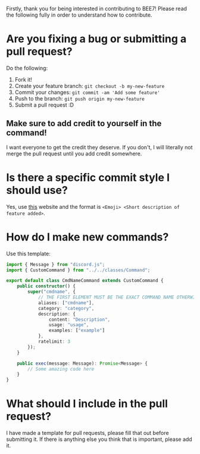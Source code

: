 Firstly, thank you for being interested in contributing to BEE7! Please read the following fully in order to understand how to contribute.

# Are you fixing a bug or submitting a pull request?

Do the following:

1. Fork it!
2. Create your feature branch: `git checkout -b my-new-feature`
3. Commit your changes: `git commit -am 'Add some feature'`
4. Push to the branch: `git push origin my-new-feature`
5. Submit a pull request :D

## Make sure to add credit to yourself in the command!

I want everyone to get the credit they deserve. If you don't, I will literally not merge the pull request until you add credit somewhere.

# Is there a specific commit style I should use?

Yes, use [this](https://gitmoji.dev) website and the format is `<Emoji> <Short description of feature added>`.

# How do I make new commands?

Use this template:

```ts
import { Message } from "discord.js";
import { CustomCommand } from "../../classes/Command";

export default class CmdNameCommand extends CustomCommand {
    public constructor() {
        super("cmdname", {
            // THE FIRST ELEMENT MUST BE THE EXACT COMMAND NAME OTHERWISE IT WILL BREAK
            aliases: ["cmdname"],
            category: "category",
            description: {
                content: "Description",
                usage: "usage",
                examples: ["example"]
            },
            ratelimit: 3
        });
    }

    public exec(message: Message): Promise<Message> {
        // Some amazing code here
    }
}
```

# What should I include in the pull request?

I have made a template for pull requests, please fill that out before submitting it. If there is anything else you think that is important, please add it.

